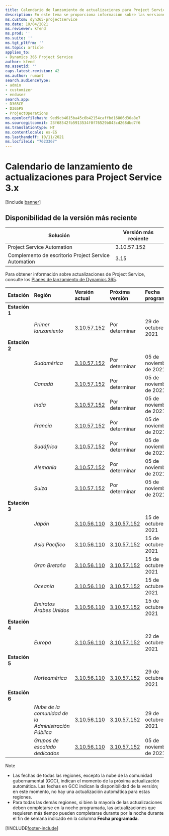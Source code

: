 ```yaml
---
title: Calendario de lanzamiento de actualizaciones para Project Service 3.x
description: En este tema se proporciona información sobre las versiones disponibles y próximas de Dynamics 365 Project Service Automation.
ms.custom: dyn365-projectservice
ms.date: 10/04/2021
ms.reviewer: kfend
ms.prod: ''
ms.suite: ''
ms.tgt_pltfrm: ''
ms.topic: article
applies_to:
- Dynamics 365 Project Service
author: kfend
ms.assetid: ''
caps.latest.revision: 42
ms.author: rumant
search.audienceType:
- admin
- customizer
- enduser
search.app:
- D365CE
- D365PS
- ProjectOperations
ms.openlocfilehash: 9ed9cb4615ba45c6b42154caffbd16806d30a8e7
ms.sourcegitcommit: 23f68542fb5913534f0f76529b843cd268dbd7f6
ms.translationtype: HT
ms.contentlocale: es-ES
ms.lasthandoff: 10/11/2021
ms.locfileid: "7623367"
---
```

# <a name="update-release-schedule-for-project-service-3x"></a>Calendario de lanzamiento de actualizaciones para Project Service 3.x

[!include [banner](../includes/psa-now-project-operations.md)]

## <a name="latest-version-availability"></a>Disponibilidad de la versión más reciente

| Solución  | Versión más reciente |
|-------|----|
| Project Service Automation    | 3.10.57.152 |
| Complemento de escritorio Project Service Automation                | 3.15          |

Para obtener información sobre actualizaciones de Project Service, consulte los [Planes de lanzamiento de Dynamics 365](/dynamics365/release-plans/). 

| Estación  | Región | Versión actual | Próxima versión |  Fecha programada
| :---   | :---   | :---   | :---   |:---   |         
|<strong>Estación 1</strong> | |  |  | |
| | <i>Primer lanzamiento</i> | [3.10.57.152](whats-new-ur-36.md) | Por determinar | 29 de octubre de 2021
|<strong>Estación 2</strong> | |  |  | |
| | <i>Sudamérica</i> | [3.10.57.152](whats-new-ur-36.md) | Por determinar | 05 de noviembre de 2021
| | <i>Canadá</i> | [3.10.57.152](whats-new-ur-36.md) | Por determinar | 05 de noviembre de 2021
| | <i>India</i> | [3.10.57.152](whats-new-ur-36.md) | Por determinar | 05 de noviembre de 2021
| | <i>Francia</i> | [3.10.57.152](whats-new-ur-36.md) | Por determinar | 05 de noviembre de 2021
| | <i>Sudáfrica</i> | [3.10.57.152](whats-new-ur-36.md) | Por determinar | 05 de noviembre de 2021
| | <i>Alemania</i> | [3.10.57.152](whats-new-ur-36.md) | Por determinar | 05 de noviembre de 2021
| | <i>Suiza</i> | [3.10.57.152](whats-new-ur-36.md) | Por determinar | 05 de noviembre de 2021
|<strong>Estación 3</strong> | |  |  | |
| | <i>Japón</i> | [3.10.56.110](whats-new-ur-35.md) | [3.10.57.152](whats-new-ur-36.md) | 15 de octubre de 2021
| | <i>Asia Pacífico</i> | [3.10.56.110](whats-new-ur-35.md) | [3.10.57.152](whats-new-ur-36.md) | 15 de octubre de 2021
| | <i>Gran Bretaña</i> | [3.10.56.110](whats-new-ur-35.md) | [3.10.57.152](whats-new-ur-36.md) | 15 de octubre de 2021
| | <i>Oceanía</i> | [3.10.56.110](whats-new-ur-35.md) | [3.10.57.152](whats-new-ur-36.md) | 15 de octubre de 2021
| | <i>Emiratos Árabes Unidos</i> | [3.10.56.110](whats-new-ur-35.md) | [3.10.57.152](whats-new-ur-36.md) | 15 de octubre de 2021
|<strong>Estación 4</strong> | |  |  | |
| | <i>Europa</i> | [3.10.56.110](whats-new-ur-35.md) | [3.10.57.152](whats-new-ur-36.md) | 22 de octubre de 2021
|<strong>Estación 5</strong> | |  |  | |
| | <i>Norteamérica</i> | [3.10.56.110](whats-new-ur-35.md) | [3.10.57.152](whats-new-ur-36.md) | 29 de octubre de 2021
|<strong>Estación 6</strong> | |  |  | |
| | <i>Nube de la comunidad de la Administración Pública</i> | [3.10.56.110](whats-new-ur-35.md) | [3.10.57.152](whats-new-ur-36.md) | 29 de octubre de 2021
| | <i>Grupos de escalado dedicados</i> | [3.10.56.110](whats-new-ur-35.md) | [3.10.57.152](whats-new-ur-36.md) | 05 de noviembre de 2021


>[!Note]
> - Las fechas de todas las regiones, excepto la nube de la comunidad gubernamental (GCC), indican el momento de la próxima actualización automática. Las fechas en GCC indican la disponibilidad de la versión; en este momento, no hay una actualización automática para estas regiones.
> - Para todas las demás regiones, si bien la mayoría de las actualizaciones deben completarse en la noche programada, las actualizaciones que requieren más tiempo pueden completarse durante por la noche durante el fin de semana indicado en la columna **Fecha programada**.


[!INCLUDE[footer-include](../includes/footer-banner.md)]
